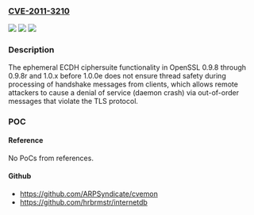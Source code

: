 ### [CVE-2011-3210](https://cve.mitre.org/cgi-bin/cvename.cgi?name=CVE-2011-3210)
![](https://img.shields.io/static/v1?label=Product&message=n%2Fa&color=blue)
![](https://img.shields.io/static/v1?label=Version&message=%3D%20n%2Fa%20&color=brighgreen)
![](https://img.shields.io/static/v1?label=Vulnerability&message=n%2Fa&color=brighgreen)

### Description

The ephemeral ECDH ciphersuite functionality in OpenSSL 0.9.8 through 0.9.8r and 1.0.x before 1.0.0e does not ensure thread safety during processing of handshake messages from clients, which allows remote attackers to cause a denial of service (daemon crash) via out-of-order messages that violate the TLS protocol.

### POC

#### Reference
No PoCs from references.

#### Github
- https://github.com/ARPSyndicate/cvemon
- https://github.com/hrbrmstr/internetdb

